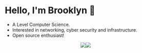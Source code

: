 # Hello, I'm Brooklyn :wave:
 
- A Level Computer Science.
- Interested in networking, cyber security and infrastructure.
- Open source enthusiast!
<div style="display: flex; flex-direction: row; justify-content: center; align-items: center;" class="center">
 <img class="img" src="https://github-readme-stats.vercel.app/api?username=bbrooklyn&show_icons=true&hide_border=true&bg_color=1a1c1f&text_color=fff&icon_color=43B581&title_color=fff&border_radius=10&layout=compact" />
 <img class="img" src="https://lanyard.cnrad.dev/api/287628873309618176" />
</div>
